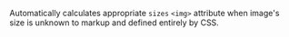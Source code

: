 Automatically calculates appropriate `sizes` `<img>` attribute when image's size is unknown to markup and defined entirely by CSS.
